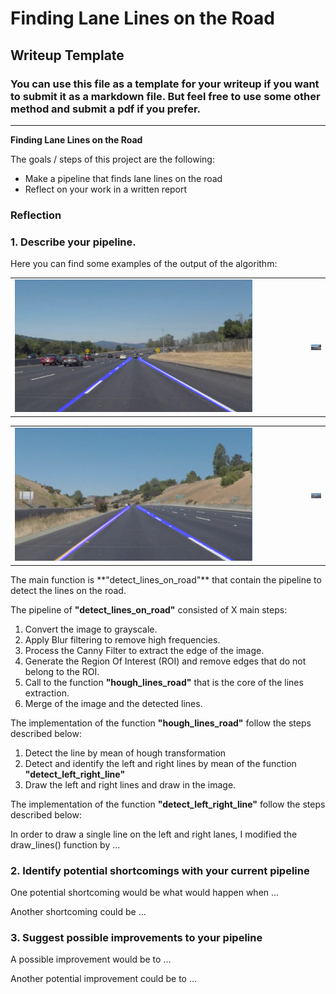 # **Finding Lane Lines on the Road** 

## Writeup Template

### You can use this file as a template for your writeup if you want to submit it as a markdown file. But feel free to use some other method and submit a pdf if you prefer.

---

**Finding Lane Lines on the Road**

The goals / steps of this project are the following:
* Make a pipeline that finds lane lines on the road
* Reflect on your work in a written report

### Reflection

### 1. Describe your pipeline.

Here you can find some examples of the output of the algorithm:

<table cellspacing="0" cellpadding="0" border="0" width="600">
    <tr>
        <td width="580"><img src="./write_up_files/lines_image1.png" width="380"  /></td>
        <td width="20"><img src="./write_up_files/lines_image2.PNG" width="380"  /></td>
    </tr>
</table>
<table cellspacing="0" cellpadding="0" border="0" width="600">
    <tr>
        <td width="580"><img src="./write_up_files/lines_image4.png" width="380"  /></td>
        <td width="20"><img src="./write_up_files/lines_image5.PNG" width="380"  /></td>
    </tr>
</table>
The main function is **"detect_lines_on_road"** that contain the pipeline to detect the lines on the road.

The pipeline of **"detect_lines_on_road"** consisted of X main steps:

 1. Convert the image to grayscale.
 2. Apply Blur filtering to remove high frequencies.
 3. Process the Canny Filter to extract the edge of the image.  
 4. Generate the Region Of Interest (ROI) and remove edges that do not belong to the ROI.
 5. Call to the function **"hough_lines_road"** that is the core of the lines extraction.
 6. Merge of the image and the detected lines.

The implementation of the function **"hough_lines_road"** follow the steps described below:

 1. Detect the line by mean of hough transformation 
 2. Detect and identify the left and right lines by mean of the function **"detect_left_right_line"**
 3. Draw the left and right lines and draw in the image.
 
 The implementation of the function **"detect_left_right_line"** follow the steps described below:
 
 
In order to draw a single line on the left and right lanes, I modified the draw_lines() function by ...

### 2. Identify potential shortcomings with your current pipeline


One potential shortcoming would be what would happen when ... 

Another shortcoming could be ...


### 3. Suggest possible improvements to your pipeline

A possible improvement would be to ...

Another potential improvement could be to ...


